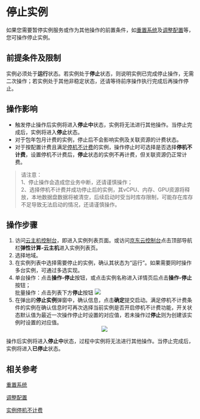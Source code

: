 # 停止实例

如果您需要暂停实例服务或作为其他操作的前置条件，如[重置系统](https://docs.jdcloud.com/virtual-machines/rebuild-instance)及[调整配置](https://docs.jdcloud.com/virtual-machines/resize-instance)等，您可操作停止实例。

## 前提条件及限制

实例必须处于**运行**状态。若实例处于**停止**状态，则说明实例已完成停止操作，无需二次操作；若实例处于其他非稳定状态，还请等待前序操作执行完成后再操作停止。
	

## 操作影响

* 触发停止操作后实例将进入**停止中**状态，实例将无法进行其他操作。当停止完成后，实例将进入**停止**状态。
* 对于包年包月计费的实例，停止后不会影响实例及关联资源的计费状态。
* 对于按配置计费且满足[停机不计费](https://docs.jdcloud.com/virtual-machines/uncharged_for_stopped_vm)的实例，操作停止时可选择是否选择**停机不计费**，设置停机不计费后，**停止**状态的实例不再计费，但关联资源仍正常计费。

>请注意：<br> 1、停止操作会造成您业务中断，还请谨慎操作；<br>2、选择停机不计费并成功停止后的实例，其vCPU、内存、GPU资源将释放，本地数据盘数据将被清空，后续启动时受当时库存限制，可能存在库存不足导致无法启动的情况，还请谨慎操作。


## 操作步骤
1. 访问[云主机控制台](https://cns-console.jdcloud.com/host/compute/list)，即进入实例列表页面。或访问[京东云控制台](https://console.jdcloud.com)点击顶部导航栏**弹性计算-云主机**进入实例列表页。
2. 选择地域。
3. 在实例列表中选择需要停止的实例，确认其状态为“运行”。如果需要同时操作多台实例，可通过多选实现。
4. 单台操作：点击**操作-停止**按钮，或点击实例名称进入详情页后点击**操作-停止**按钮；
<br>批量操作：点击列表下方**停止**按钮
![](https://img1.jcloudcs.com/cn/image/vm/stopinstance1.jpeg)
5. 在弹出的**停止实例**弹窗中，确认信息，点击**确定**提交启动。满足停机不计费条件的实例在确认信息时可再次选择当前实例是否开启停机不计费功能，开关状态默认值为最近一次操作停止时设置的对应值，若未操作过**停止**则为创建该实例时设置的对应值。<div align="center"><img src="https://img1.jcloudcs.com/cn/image/vm/stopinstance-2.png"></div>

操作后实例将进入**停止中**状态，过程中实例将无法进行其他操作。当停止完成后，实例将进入**已停止**状态。


## 相关参考

[重置系统](https://docs.jdcloud.com/virtual-machines/rebuild-instance)

[调整配置](https://docs.jdcloud.com/virtual-machines/resize-instance)

[实例停机不计费](https://docs.jdcloud.com/virtual-machines/uncharged_for_stopped_vm)
